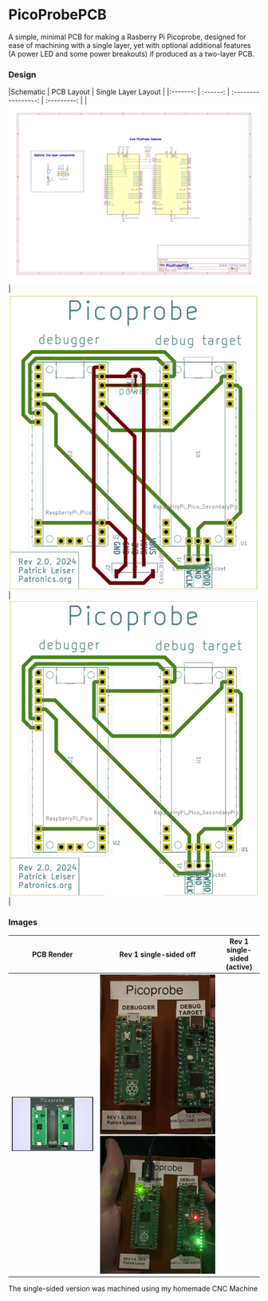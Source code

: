 # PicoProbePCB
A simple, minimal PCB for making a Rasberry Pi Picoprobe, designed for ease of machining with a single layer, yet with optional additional features (A power LED and some power breakouts) if produced as a two-layer PCB.  

### Design
|Schematic   |   PCB Layout   |   Single Layer Layout   |
|:-------:   |    :------:    |   :-----------------:   |   :---------:  |
|![PicoProbe Schematic](images/Print%20Schematic.png)|![Diagram of PCB Layout](images/Print%20PCB.png)|![Diagram of Single Layer PCB Layout](images/PrintBackPCB.png)|

### Images
|   PCB Render   |  Rev 1 single-sided off | Rev 1 single-sided (active)|
| :---: | :---: | :---:|
|![3D render of PCB](images/PicoProbePCB.jpg)|![photo of the PicoProbePCB turned off](images/photo_off.jpeg)![photo of it turned on](images/photo_on.jpeg)|
The single-sided version was machined using my homemade CNC Machine
